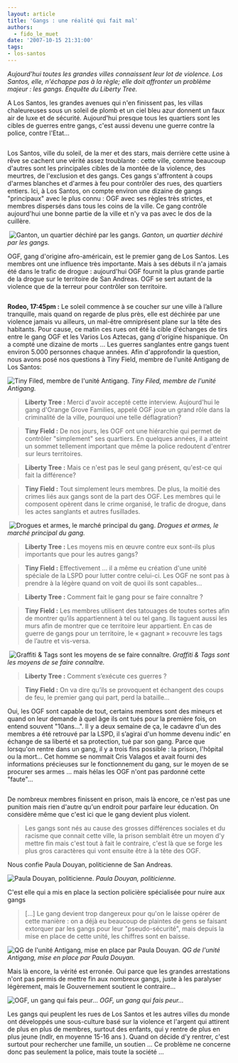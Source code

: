 ```yaml
---
layout: article
title: 'Gangs : une réalité qui fait mal'
authors:
  - fido_le_muet
date: '2007-10-15 21:31:00'
tags:
- los-santos
---
```


_Aujourd'hui toutes les grandes villes connaissent leur lot de violence. Los Santos, elle, n'échappe pas à la règle; elle doit affronter un problème majeur : les gangs. Enquête du Liberty Tree._

A Los Santos, les grandes avenues qui n'en finissent pas, les villas chaleureuses sous un soleil de plomb et un ciel bleu azur donnent un faux air de luxe et de sécurité. Aujourd'hui presque tous les quartiers sont les cibles de guerres entre gangs, c'est aussi devenu une guerre contre la police, contre l'Etat...

![]()

Los Santos, ville du soleil, de la mer et des stars, mais derrière cette usine à rêve se cachent une vérité assez troublante : cette ville, comme beaucoup d'autres sont les principales cibles de la montée de la violence, des meurtres, de l'exclusion et des gangs. Ces gangs s'affrontent à coups d'armes blanches et d'armes à feu pour contrôler des rues, des quartiers entiers. Ici, à Los Santos, on compte environ une dizaine de gangs "principaux" avec le plus connu : OGF avec ses règles très strictes, et membres dispersés dans tous les coins de la ville. Ce gang contrôle aujourd'hui une bonne partie de la ville et n'y va pas avec le dos de la cuillère.

![]()
![Ganton, un quartier déchiré par les gangs.]()
_Ganton, un quartier déchiré par les gangs._

OGF, gang d'origine afro-américain, est le premier gang de Los Santos. Les membres ont une influence très importante. Mais à ses débuts il n'a jamais été dans le trafic de drogue : aujourd'hui OGF fournit la plus grande partie de la drogue sur le territoire de San Andreas. OGF se sert autant de la violence que de la terreur pour contrôler son territoire.

![]()

**Rodeo, 17:45pm :** Le soleil commence à se coucher sur une ville à l’allure tranquille, mais quand on regarde de plus près, elle est déchirée par une violence jamais vu ailleurs, un mal-être omniprésent plane sur la tête des habitants. Pour cause, ce matin ces rues ont été la cible d'échanges de tirs entre le gang OGF et les Varios Los Aztecas, gang d'origine hispanique. On a compté une dizaine de morts ... Les guerres sanglantes entre gangs tuent environ 5.000 personnes chaque années. Afin d'approfondir la question, nous avons posé nos questions à Tiny Field, membre de l'unité Antigang de Los Santos:

![Tiny Filed, membre de l'unité Antigang.]()
_Tiny Filed, membre de l'unité Antigang._

> **Liberty Tree :** Merci d'avoir accepté cette interview. Aujourd'hui le gang d'Orange Grove Families, appelé OGF joue un grand rôle dans la criminalité de la ville, pourquoi une telle déflagration?

> **Tiny Field :** De nos jours, les OGF ont une hiérarchie qui permet de contrôler "simplement" ses quartiers. En quelques années, il a atteint un sommet tellement important que même la police redoutent d'entrer sur leurs territoires.

> **Liberty Tree :** Mais ce n'est pas le seul gang présent, qu'est-ce qui fait la différence?

> **Tiny Field :** Tout simplement leurs membres. De plus, la moitié des crimes liés aux gangs sont de la part des OGF. Les membres qui le composent opèrent dans le crime organisé, le trafic de drogue, dans les actes sanglants et autres fusillades.

![]()
![Drogues et armes, le marché principal du gang.]()
_Drogues et armes, le marché principal du gang._

> **Liberty Tree :** Les moyens mis en œuvre contre eux sont-ils plus importants que pour les autres gangs?

> **Tiny Field :** Effectivement ... il a même eu création d'une unité spéciale de la LSPD pour lutter contre celui-ci. Les OGF ne sont pas à prendre à la légère quand on voit de quoi ils sont capables...

> **Liberty Tree :** Comment fait le gang pour se faire connaître ?

> **Tiny Field :** Les membres utilisent des tatouages de toutes sortes afin de montrer qu’ils appartiennent à tel ou tel gang. Ils taguent aussi les murs afin de montrer que ce territoire leur appartient. En cas de guerre de gangs pour un territoire, le « gagnant » recouvre les tags de l’autre et vis-versa.

![]()
![Graffiti & Tags sont les moyens de se faire connaître.]()
_Graffiti & Tags sont les moyens de se faire connaître._

> **Liberty Tree :** Comment s’exécute ces guerres ?

> **Tiny Field :** On va dire qu’ils se provoquent et échangent des coups de feu, le premier gang qui part, perd la bataille...

Oui, les OGF sont capable de tout, certains membres sont des mineurs et quand on leur demande à quel âge ils ont tués pour la première fois, on entend souvent "10ans...". Il y a deux semaine de ça, le cadavre d'un des membres a été retrouvé par la LSPD, il s’agirai d'un homme devenu indic' en échange de sa liberté et sa protection, tué par son gang. Parce que lorsqu'on rentre dans un gang, il y a trois fins possible : la prison, l'hôpital ou la mort... Cet homme se nommait Cris Valagos et avait fourni des informations précieuses sur le fonctionnement du gang, sur le moyen de se procurer ses armes ... mais hélas les OGF n'ont pas pardonné cette "faute"...

![]()

De nombreux membres finissent en prison, mais là encore, ce n'est pas une punition mais rien d'autre qu'un endroit pour parfaire leur éducation. On considère même que c'est ici que le gang devient plus violent.

> Les gangs sont nés au cause des grosses différences sociales et du racisme que connait cette ville, la prison semblait être un moyen d'y mettre fin mais c'est tout à fait le contraire, c'est là que se forge les plus gros caractères qui vont ensuite être à la tête des OGF.

Nous confie Paula Douyan, politicienne de San Andreas.

![Paula Douyan, politicienne.]()
_Paula Douyan, politicienne._

C'est elle qui a mis en place la section policière spécialisée pour nuire aux gangs

> [...] Le gang devient trop dangereux pour qu'on le laisse opérer de cette manière : on a déjà eu beaucoup de plaintes de gens se faisant extorquer par les gangs pour leur "pseudo-sécurité", mais depuis la mise en place de cette unité, les chiffres sont en baisse.

![QG de l'unité Antigang, mise en place par Paula Douyan.]()
_QG de l'unité Antigang, mise en place par Paula Douyan._

Mais là encore, la vérité est erronée. Oui parce que les grandes arrestations n'ont pas permis de mettre fin aux nombreux gangs, juste à les paralyser légèrement, mais le Gouvernement soutient le contraire...

![OGF, un gang qui fais peur...]()
_OGF, un gang qui fais peur..._

Les gangs qui peuplent les rues de Los Santos et les autres villes du monde ont développés une sous-culture basé sur la violence et l'argent qui attirent de plus en plus de membres, surtout des enfants, qui y rentre de plus en plus jeune (ndlr, en moyenne 15-16 ans ). Quand on décide d'y rentrer, c'est surtout pour rechercher une famille, un soutien ... Ce problème ne concerne donc pas seulement la police, mais toute la société ...